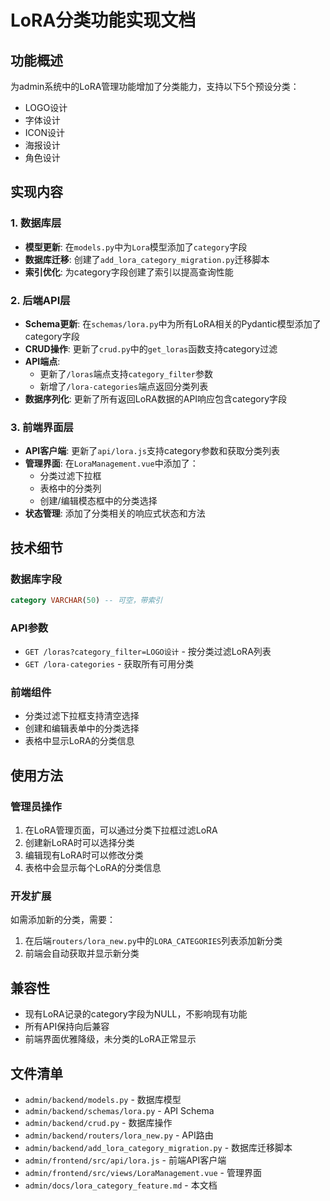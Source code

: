 # LoRA分类功能实现文档

## 功能概述

为admin系统中的LoRA管理功能增加了分类能力，支持以下5个预设分类：
- LOGO设计
- 字体设计
- ICON设计
- 海报设计
- 角色设计

## 实现内容

### 1. 数据库层
- **模型更新**: 在`models.py`中为`Lora`模型添加了`category`字段
- **数据库迁移**: 创建了`add_lora_category_migration.py`迁移脚本
- **索引优化**: 为category字段创建了索引以提高查询性能

### 2. 后端API层
- **Schema更新**: 在`schemas/lora.py`中为所有LoRA相关的Pydantic模型添加了category字段
- **CRUD操作**: 更新了`crud.py`中的`get_loras`函数支持category过滤
- **API端点**: 
  - 更新了`/loras`端点支持`category_filter`参数
  - 新增了`/lora-categories`端点返回分类列表
- **数据序列化**: 更新了所有返回LoRA数据的API响应包含category字段

### 3. 前端界面层
- **API客户端**: 更新了`api/lora.js`支持category参数和获取分类列表
- **管理界面**: 在`LoraManagement.vue`中添加了：
  - 分类过滤下拉框
  - 表格中的分类列
  - 创建/编辑模态框中的分类选择
- **状态管理**: 添加了分类相关的响应式状态和方法

## 技术细节

### 数据库字段
```sql
category VARCHAR(50) -- 可空，带索引
```

### API参数
- `GET /loras?category_filter=LOGO设计` - 按分类过滤LoRA列表
- `GET /lora-categories` - 获取所有可用分类

### 前端组件
- 分类过滤下拉框支持清空选择
- 创建和编辑表单中的分类选择
- 表格中显示LoRA的分类信息

## 使用方法

### 管理员操作
1. 在LoRA管理页面，可以通过分类下拉框过滤LoRA
2. 创建新LoRA时可以选择分类
3. 编辑现有LoRA时可以修改分类
4. 表格中会显示每个LoRA的分类信息

### 开发扩展
如需添加新的分类，需要：
1. 在后端`routers/lora_new.py`中的`LORA_CATEGORIES`列表添加新分类
2. 前端会自动获取并显示新分类

## 兼容性
- 现有LoRA记录的category字段为NULL，不影响现有功能
- 所有API保持向后兼容
- 前端界面优雅降级，未分类的LoRA正常显示

## 文件清单
- `admin/backend/models.py` - 数据库模型
- `admin/backend/schemas/lora.py` - API Schema
- `admin/backend/crud.py` - 数据库操作
- `admin/backend/routers/lora_new.py` - API路由
- `admin/backend/add_lora_category_migration.py` - 数据库迁移脚本
- `admin/frontend/src/api/lora.js` - 前端API客户端
- `admin/frontend/src/views/LoraManagement.vue` - 管理界面
- `admin/docs/lora_category_feature.md` - 本文档
